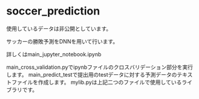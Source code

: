 # soccer_prediction
使用しているデータは非公開としています。

サッカーの勝敗予測をDNNを用いて行います。

詳しくはmain_jupyter_notebook.ipynb


main_cross_validation.pyでipynbファイルのクロスバリデーション部分を実行します。
main_predict_testで提出用のtestデータに対する予測データのテキストファイルを作成します。
mylib.pyは上記二つのファイルで使用しているライブラリです。
